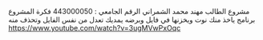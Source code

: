 مشروع الطالب مهند محمد الشمراني
الرقم الجامعي : 443000050 
فكرة المشروع برنامج ياخذ منك نوت ويخزنها في فايل وبرضه يمديك تعدل من نفس الفايل وتحذف منه 
https://www.youtube.com/watch?v=3ugMVwPxOqc
